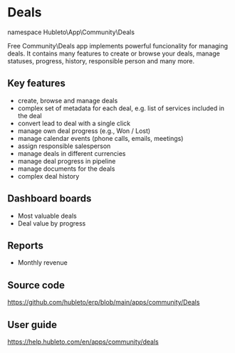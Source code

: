 # Deals

namespace Hubleto\App\Community\Deals

Free Community\Deals app implements powerful funcionality for managing deals. It contains many features to create or browse your deals,
manage statuses, progress, history, responsible person and many more.

## Key features

  * create, browse and manage deals
  * complex set of metadata for each deal, e.g. list of services included in the deal
  * convert lead to deal with a single click
  * manage own deal progress (e.g., Won / Lost)
  * manage calendar events (phone calls, emails, meetings)
  * assign responsible salesperson
  * manage deals in different currencies
  * manage deal progress in pipeline
  * manage documents for the deals
  * complex deal history

## Dashboard boards

  * Most valuable deals
  * Deal value by progress

## Reports

  * Monthly revenue

## Source code

https://github.com/hubleto/erp/blob/main/apps/community/Deals

## User guide

https://help.hubleto.com/en/apps/community/deals